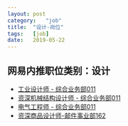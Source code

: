 ```yaml
---
layout:	post
category:	"job"
title:	"设计-岗位"
tags:	[job]
date:	2019-05-22
---
```

## 网易内推职位类别：设计
- [工业设计师 - 综合业务部011](http://mobile.bole.netease.com/bole/boleDetail?id=16454&employeeId=346f03c3cda5f04c&key=all)
- [资深机械结构设计师 - 综合业务部011](http://mobile.bole.netease.com/bole/boleDetail?id=16310&employeeId=346f03c3cda5f04c&key=all)
- [电气工程师 - 综合业务部011](http://mobile.bole.netease.com/bole/boleDetail?id=15846&employeeId=346f03c3cda5f04c&key=all)
- [资深商品设计师-邮件事业部162](http://mobile.bole.netease.com/bole/boleDetail?id=7538&employeeId=346f03c3cda5f04c&key=all)
